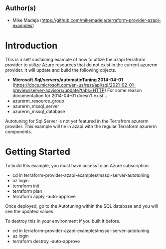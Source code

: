 ## Author(s)
- Mike Madeja (https://github.com/mikemadeja/terraform-provider-azapi-examples)

# Introduction 
This is a self sustaining example of how to utlize the azapi terraform provider to utilize Azure resources that do not exist in the current azurerm provider. It will update and build the following objects.
- **Microsoft.Sql/servers/automaticTuning 2014-04-01** (https://docs.microsoft.com/en-us/rest/api/sql/2021-02-01-preview/server-advisors/update?tabs=HTTP) For some reason documentation for 2014-04-01 doesn't exist...
- azurerm_resource_group
- azurerm_mssql_server
- azurerm_mssql_database

Autotuning for Sql Server is not yet featured in the Terrafrom azurerm provider.
This example will tie in azapi with the regular Terraform azurerm components.

# Getting Started
To build this example, you must have access to an Azure subscription
- cd in terraform-provider-azapi-examples\mssql-server-autotuning
- az login
- terraform init
- terraform plan
- terraform apply -auto-approve 

Once deployed, go to the Autotuning within the SQL database and you will see the updated values

To destroy this in your environment if you built it before.
- cd in terraform-provider-azapi-examples\mssql-server-autotuning
- az login
- terraform destroy -auto-approve